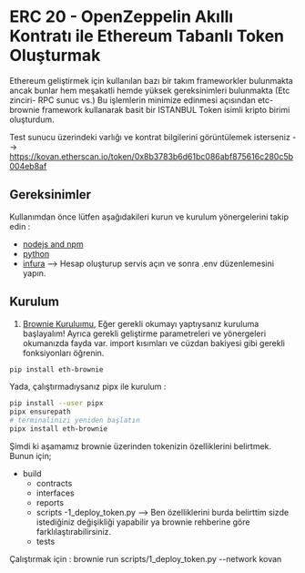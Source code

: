 # ERC 20 - OpenZeppelin Akıllı Kontratı ile Ethereum Tabanlı Token Oluşturmak

Ethereum geliştirmek için kullanılan bazı bir takım frameworkler bulunmakta ancak bunlar hem meşakatli hemde yüksek gereksinimleri bulunmakta (Etc zinciri- RPC sunuc vs.)
Bu işlemlerin minimize edinmesi açısından etc-brownie framework kullanarak basit bir ISTANBUL Token isimli kripto birimi oluşturdum.

Test sunucu üzerindeki varlığı ve kontrat bilgilerini görüntülemek isterseniz --> https://kovan.etherscan.io/token/0x8b3783b6d61bc086abf875616c280c5b004eb8af

## Gereksinimler  
Kullanımdan önce lütfen aşağıdakileri kurun ve kurulum yönergelerini takip edin : 

- [nodejs and npm](https://nodejs.org/en/download/)
- [python](https://www.python.org/downloads/)
- [infura](https://infura.io/)  --> Hesap oluşturup servis açın ve sonra .env düzenlemesini yapın.

## Kurulum

1. [Brownie Kuruluımu](https://eth-brownie.readthedocs.io/en/stable/install.html), Eğer gerekli okumayı yaptıysanız kuruluma başlayalım! Ayrıca gerekli geliştirme parametreleri ve yönergeleri okumanızda fayda var. import kısımları ve cüzdan bakiyesi gibi gerekli fonksiyonları öğrenin.

```bash
pip install eth-brownie
```
Yada, çalıştırmadıysanız pipx ile kurulum : 
```bash
pip install --user pipx
pipx ensurepath
# terminalinizi yeniden başlatın
pipx install eth-brownie
```

Şimdi ki aşamamız brownie üzerinden tokenizin özelliklerini belirtmek. Bunun için;

- build
	- contracts
	- interfaces
	- reports
	- scripts
		-1_deploy_token.py   --> Ben özelliklerini burda belirttim sizde istediğiniz değişikliği yapabilir ya brownie rehberine göre farklılaştırabilirsiniz.
	- tests



Çalıştırmak için : brownie run scripts/1_deploy_token.py  --network kovan

